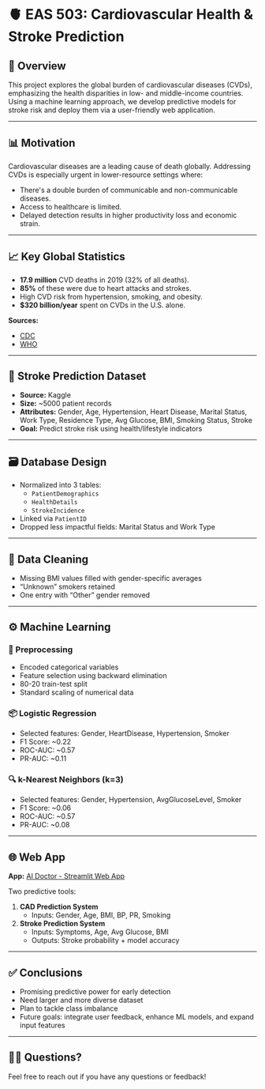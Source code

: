 # 🫀 EAS 503: Cardiovascular Health & Stroke Prediction

## 📌 Overview
This project explores the global burden of cardiovascular diseases (CVDs), emphasizing the health disparities in low- and middle-income countries. Using a machine learning approach, we develop predictive models for stroke risk and deploy them via a user-friendly web application.

---

## 📊 Motivation
Cardiovascular diseases are a leading cause of death globally. Addressing CVDs is especially urgent in lower-resource settings where:
- There's a double burden of communicable and non-communicable diseases.
- Access to healthcare is limited.
- Delayed detection results in higher productivity loss and economic strain.

---

## 📈 Key Global Statistics
- **17.9 million** CVD deaths in 2019 (32% of all deaths).
- **85%** of these were due to heart attacks and strokes.
- High CVD risk from hypertension, smoking, and obesity.
- **$320 billion/year** spent on CVDs in the U.S. alone.

**Sources:**
- [CDC](https://www.cdc.gov/globalhealth/infographics/noncommunicable-diseases/every-heart-counts.html)
- [WHO](https://www.who.int/news-room/fact-sheets/detail/cardiovascular-diseases-(cvds))

---

## 🧠 Stroke Prediction Dataset
- **Source:** Kaggle
- **Size:** ~5000 patient records
- **Attributes:** Gender, Age, Hypertension, Heart Disease, Marital Status, Work Type, Residence Type, Avg Glucose, BMI, Smoking Status, Stroke
- **Goal:** Predict stroke risk using health/lifestyle indicators

---

## 🗃️ Database Design
- Normalized into 3 tables:
  - `PatientDemographics`
  - `HealthDetails`
  - `StrokeIncidence`
- Linked via `PatientID`
- Dropped less impactful fields: Marital Status and Work Type

---

## 🧹 Data Cleaning
- Missing BMI values filled with gender-specific averages
- “Unknown” smokers retained
- One entry with “Other” gender removed

---

## ⚙️ Machine Learning

### 🔁 Preprocessing
- Encoded categorical variables
- Feature selection using backward elimination
- 80-20 train-test split
- Standard scaling of numerical data

### 📦 Logistic Regression
- Selected features: Gender, HeartDisease, Hypertension, Smoker
- F1 Score: ~0.22
- ROC-AUC: ~0.57
- PR-AUC: ~0.11

### 🔍 k-Nearest Neighbors (k=3)
- Selected features: Gender, Hypertension, AvgGlucoseLevel, Smoker
- F1 Score: ~0.06
- ROC-AUC: ~0.57
- PR-AUC: ~0.08

---

## 🌐 Web App

**App:** [AI Doctor - Streamlit Web App](https://ai-doctor.streamlit.app/)

Two predictive tools:
1. **CAD Prediction System**
   - Inputs: Gender, Age, BMI, BP, PR, Smoking
2. **Stroke Prediction System**
   - Inputs: Symptoms, Age, Avg Glucose, BMI
   - Outputs: Stroke probability + model accuracy

---

## ✅ Conclusions
- Promising predictive power for early detection
- Need larger and more diverse dataset
- Plan to tackle class imbalance
- Future goals: integrate user feedback, enhance ML models, and expand input features

---

## 🙋‍♂️ Questions?
Feel free to reach out if you have any questions or feedback!
